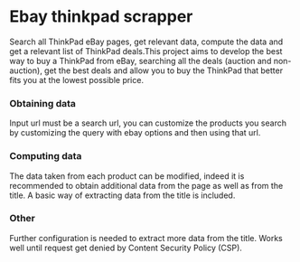 # Ebay thinkpad scrapper

Search all ThinkPad eBay pages, get relevant data, compute the data and get a relevant list of ThinkPad deals.This project aims to develop the best way to buy a ThinkPad from eBay, searching all the deals (auction and non-auction), get the best deals and allow you to buy the ThinkPad that better fits you at the lowest possible price.

### Obtaining data

Input url must be a search url, you can customize the products you search by customizing the query with ebay options and then using that url.

### Computing data

The data taken from each product can be modified, indeed it is recommended to obtain additional data from the page as well as from the title. A basic way of extracting data from the title is included.

### Other
Further configuration is needed to extract more data from the title. Works well until request get denied by Content Security Policy (CSP).
